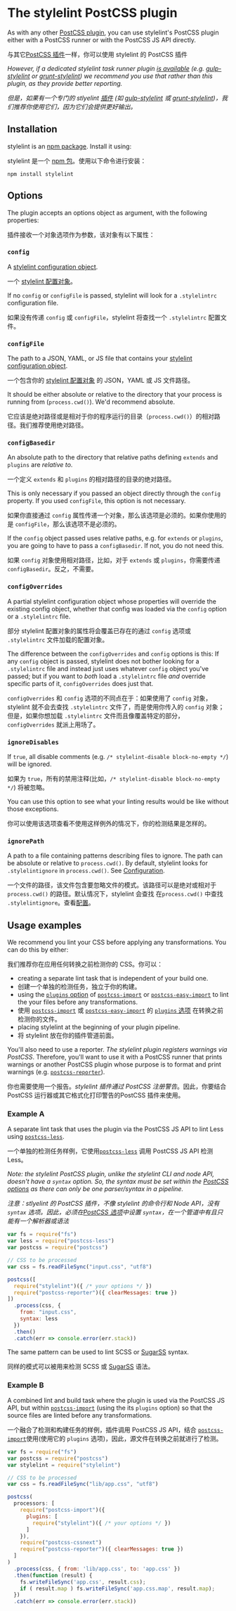 # The stylelint PostCSS plugin

As with any other [PostCSS plugin](https://github.com/postcss/postcss#plugins), you can use stylelint's PostCSS plugin either with a PostCSS runner or with the PostCSS JS API directly.

与其它[PostCSS 插件](https://github.com/postcss/postcss#plugins)一样，你可以使用 stylelint 的 PostCSS 插件

*However, if a dedicated stylelint task runner plugin [is available](complementary-tools.md) (e.g. [gulp-stylelint](https://github.com/olegskl/gulp-stylelint) or [grunt-stylelint](https://github.com/wikimedia/grunt-stylelint)) we recommend you use that rather than this plugin, as they provide better reporting.*

*但是，如果有一个专门的 stlyelint [插件](complementary-tools.md) (如 [gulp-stylelint](https://github.com/olegskl/gulp-stylelint) 或 [grunt-stylelint](https://github.com/wikimedia/grunt-stylelint))，我们推荐你使用它们，因为它们会提供更好输出。*

## Installation

stylelint is an [npm package](https://www.npmjs.com/package/stylelint). Install it using:

stylelint 是一个 [npm 包](https://www.npmjs.com/package/stylelint)。使用以下命令进行安装：

```console
npm install stylelint
```

## Options

The plugin accepts an options object as argument, with the following properties:

插件接收一个对象选项作为参数，该对象有以下属性：

### `config`

A [stylelint configuration object](configuration.md).

一个 [stylelint 配置对象](configuration.md)。

If no `config` or `configFile` is passed, stylelint will look for a `.stylelintrc` configuration file.

如果没有传递 `config` 或 `configFile`，stylelint 将查找一个 `.stylelintrc` 配置文件。

### `configFile`

The path to a JSON, YAML, or JS file that contains your [stylelint configuration object](configuration.md).

一个包含你的 [stylelint 配置对象](configuration.md) 的 JSON，YAML 或 JS 文件路径。

It should be either absolute or relative to the directory that your process is running from (`process.cwd()`). We'd recommend absolute.

它应该是绝对路径或是相对于你的程序运行的目录（`process.cwd()`）的相对路径。我们推荐使用绝对路径。

### `configBasedir`

An absolute path to the directory that relative paths defining `extends` and `plugins` are *relative to*.

一个定义 `extends` 和 `plugins` 的相对路径的目录的绝对路径。

This is only necessary if you passed an object directly through the `config` property. If you used
`configFile`, this option is not necessary.

如果你直接通过 `config` 属性传递一个对象，那么该选项是必须的。如果你使用的是 `configFile`，那么该选项不是必须的。

If the `config` object passed uses relative paths, e.g. for `extends` or `plugins`, you are going to have to pass a `configBasedir`. If not, you do not need this.

如果 `config` 对象使用相对路径，比如，对于 `extends` 或 `plugins`，你需要传递 `configBasedir`。反之，不需要。

### `configOverrides`

A partial stylelint configuration object whose properties will override the existing config object, whether that config was loaded via the `config` option or a `.stylelintrc` file.

部分 stylelint 配置对象的属性将会覆盖已存在的通过 `config` 选项或 `.stylelintrc` 文件加载的配置对象。

The difference between the `configOverrides` and `config` options is this: If any `config` object is passed, stylelint does not bother looking for a `.stylelintrc` file and instead just uses whatever `config` object you've passed; but if you want to *both* load a `.stylelintrc` file *and* override specific parts of it, `configOverrides` does just that.

`configOverrides` 和 `config` 选项的不同点在于：如果使用了 `config` 对象，stylelint 就不会去查找 `.stylelintrc` 文件了，而是使用你传入的 `config` 对象；但是，如果你想加载 `.stylelintrc` 文件而且像覆盖特定的部分，`configOverrides` 就派上用场了。

### `ignoreDisables`

If `true`, all disable comments (e.g. `/* stylelint-disable block-no-empty */`) will be ignored.

如果为 `true`，所有的禁用注释(比如，`/* stylelint-disable block-no-empty */`) 将被忽略。

You can use this option to see what your linting results would be like without those exceptions.

你可以使用该选项查看不使用这样例外的情况下，你的检测结果是怎样的。

### `ignorePath`

A path to a file containing patterns describing files to ignore. The path can be absolute or relative to `process.cwd()`. By default, stylelint looks for `.stylelintignore` in `process.cwd()`. See [Configuration](configuration.md#stylelintignore).

一个文件的路径，该文件包含要忽略文件的模式。该路径可以是绝对或相对于 `process.cwd()` 的路径。默认情况下，stylelint 会查找 在`process.cwd()` 中查找 `.stylelintignore`。查看[配置](configuration.md#stylelintignore)。

## Usage examples

We recommend you lint your CSS before applying any transformations. You can do this by either:

我们推荐你在应用任何转换之前检测你的 CSS。你可以：

-   creating a separate lint task that is independent of your build one.
-   创建一个单独的检测任务，独立于你的构建。
-   using the [`plugins` option](https://github.com/postcss/postcss-import#plugins) of [`postcss-import`](https://github.com/postcss/postcss-import) or [`postcss-easy-import`](https://github.com/TrySound/postcss-easy-import) to lint the your files before any transformations.
-   使用 [`postcss-import`](https://github.com/postcss/postcss-import) 或 [`postcss-easy-import`](https://github.com/TrySound/postcss-easy-import) 的 [`plugins` 选项](https://github.com/postcss/postcss-import#plugins) 在转换之前检测你的文件。
-   placing stylelint at the beginning of your plugin pipeline.
-   将 stylelint 放在你的插件管道前面。

You'll also need to use a reporter. *The stylelint plugin registers warnings via PostCSS*. Therefore, you'll want to use it with a PostCSS runner that prints warnings or another PostCSS plugin whose purpose is to format and print warnings (e.g. [`postcss-reporter`](https://github.com/postcss/postcss-reporter)).

你也需要使用一个报告。*stylelint 插件通过 PostCSS 注册警告*。因此，你要结合 PostCSS 运行器或其它格式化打印警告的PostCSS 插件来使用。

### Example A

A separate lint task that uses the plugin via the PostCSS JS API to lint Less using [`postcss-less`](https://github.com/webschik/postcss-less).

一个单独的检测任务样例，它使用[`postcss-less`](https://github.com/webschik/postcss-less) 调用 PostCSS JS API 检测 Less。

*Note: the stylelint PostCSS plugin, unlike the stylelint CLI and node API, doesn't have a `syntax` option. So, the syntax must be set within the [PostCSS options](https://github.com/postcss/postcss#options) as there can only be one parser/syntax in a pipeline.*

*注意：stlyelint 的 PostCSS 插件，不像 stylelint 的命令行和 Node API，没有 `syntax` 选项。因此，必须在[PostCSS 选项](https://github.com/postcss/postcss#options)中设置 `syntax`，在一个管道中有且只能有一个解析器或语法*

```js
var fs = require("fs")
var less = require("postcss-less")
var postcss = require("postcss")

// CSS to be processed
var css = fs.readFileSync("input.css", "utf8")

postcss([
  require("stylelint")({ /* your options */ })
  require("postcss-reporter")({ clearMessages: true })
])
  .process(css, {
    from: "input.css",
    syntax: less
  })
  .then()
  .catch(err => console.error(err.stack))
```

The same pattern can be used to lint SCSS or [SugarSS](https://github.com/postcss/sugarss) syntax.

同样的模式可以被用来检测 SCSS 或 [SugarSS](https://github.com/postcss/sugarss) 语法。

### Example B

A combined lint and build task where the plugin is used via the PostCSS JS API, but within [`postcss-import`](https://github.com/postcss/postcss-import) (using the its `plugins` option) so that the source files are linted before any transformations.

一个融合了检测和构建任务的样例，插件调用 PostCSS JS API，结合 [`postcss-import`](https://github.com/postcss/postcss-import)使用(使用它的 `plugins` 选项)，因此，源文件在转换之前就进行了检测。

```js
var fs = require("fs")
var postcss = require("postcss")
var stylelint = require("stylelint")

// CSS to be processed
var css = fs.readFileSync("lib/app.css", "utf8")

postcss(
  processors: [
    require("postcss-import")({
      plugins: [
        require("stylelint")({ /* your options */ })
      ]
    }),
    require("postcss-cssnext")
    require("postcss-reporter")({ clearMessages: true })
  ]
)
  .process(css, { from: 'lib/app.css', to: 'app.css' })
  .then(function (result) {
    fs.writeFileSync('app.css', result.css);
    if ( result.map ) fs.writeFileSync('app.css.map', result.map);
  })
  .catch(err => console.error(err.stack))
```
